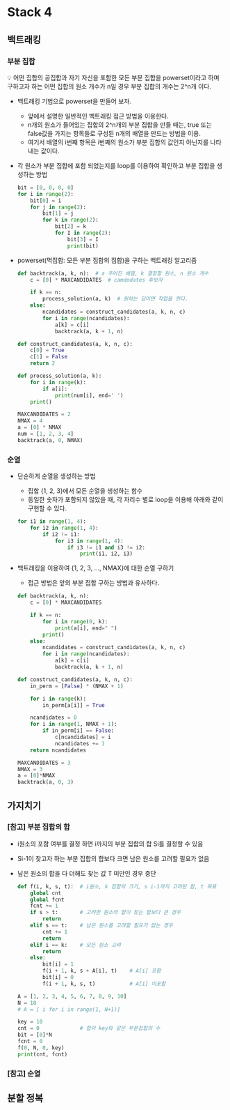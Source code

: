 # Stack 4

## 백트래킹

### 부분 집합

<aside>
💡 어떤 집합의 공집합과 자기 자신을 포함한 모든 부분 집합을 powerset이라고 하며 구하고자 하는 어떤 집합의 원소 개수가 n일 경우 부분 집합의 개수는 2^n개 이다.

</aside>

- 백트래킹 기법으로 powerset을 만들어 보자.
    - 앞에서 설명한 일반적인 백트래킹 접근 방법을 이용한다.
    - n개의 원소가 들어있는 집합의 2^n개의 부분 집합을 만들 때는, true 또는 false값을 가지는 항목들로 구성된 n개의 배열을 만드는 방법을 이용.
    - 여기서 배열의 i번째 항목은 i번째의 원소가 부분 집합의 값인지 아닌지를 나타내는 값이다.
- 각 원소가 부분 집합에 포함 되었는지를 loop를 이용하여 확인하고 부분 집합을 생성하는 방법
    
    ```python
    bit = [0, 0, 0, 0]
    for i in range(2):
    	bit[0] = i
    	for j in range(2):
    		bit[1] = j
    		for k in range(2):
    			bit[2] = k
    			for I in range(2):
    				bit[3] = I
    				print(bit)
    ```
    
- powerset(멱집합: 모든 부분 집합의 집합)을 구하는 백트래킹 알고리즘
    
    ```python
    def backtrack(a, k, n):  # a 주어진 배열, k 결정할 원소, n 원소 개수
        c = [0] * MAXCANDIDATES  # camdodates 후보자
    
        if k == n:
            process_solution(a, k)  # 원하는 답이면 작업을 한다.
        else:
            ncandidates = construct_candidates(a, k, n, c)
            for i in range(ncandidates):
                a[k] = c[i]
                backtrack(a, k + 1, n)
    
    def construct_candidates(a, k, n, c):
        c[0] = True
        c[1] = False
        return 2
    
    def process_solution(a, k):
        for i in range(k):
            if a[i]:
                print(num[i], end=' ')
        print()
    
    MAXCANDIDATES = 2
    NMAX = 4
    a = [0] * NMAX
    num = [1, 2, 3, 4]
    backtrack(a, 0, NMAX)
    ```
    

### 순열

- 단순하게 순열을 생성하는 방법
    - 집합 {1, 2, 3}에서 모든 순열을 생성하는 함수
    - 동일한 숫자가 포함되지 않았을 때, 각 자리수 별로 loop을 이용해 아래와 같이 구현할 수 있다.
    
    ```python
    for i1 in range(1, 4):
    	for i2 in range(1, 4):
    		if i2 != i1:
    			for i3 in range(1, 4):
    				if i3 != i1 and i3 != i2:
    					print(i1, i2, i3)
    ```
    
- 백트래킹을 이용하여 {1, 2, 3, …, NMAX}에 대한 순열 구하기
    - 접근 방법은 앞의 부분 집합 구하는 방법과 유사하다.
    
    ```python
    def backtrack(a, k, n):
        c = [0] * MAXCANDIDATES
    
        if k == n:
            for i in range(0, k):
                print(a[i], end=" ")
            print()
        else:
            ncandidates = construct_candidates(a, k, n, c)
            for i in range(ncandidates):
                a[k] = c[i]
                backtrack(a, k + 1, n)
    
    def construct_candidates(a, k, n, c):
        in_perm = [False] * (NMAX + 1)
    
        for i in range(k):
            in_perm[a[i]] = True
    
        ncandidates = 0
        for i in range(1, NMAX + 1):
            if in_perm[i] == False:
                c[ncandidates] = i
                ncandidates += 1
        return ncandidates
    
    MAXCANDIDATES = 3
    NMAX = 3
    a = [0]*NMAX
    backtrack(a, 0, 3)
    ```
    

## 가지치기

### [참고] 부분 집합의 합

- i원소의 포함 여부를 결정 하면 i까지의 부분 집합의 합 Si를 결정할 수 있음
- Si-1이 찾고자 하는 부분 집합의 합보다 크면 남은 원소를 고려할 필요가 없음
- 남은 원소의 합을 다 더해도 찾는 값 T 미만인 경우 중단
    
    ```python
    def f(i, k, s, t):  # i원소, k 집합의 크기, s i-1까지 고려된 합, t 목표
        global cnt
        global fcnt
        fcnt += 1
        if s > t:       # 고려한 원소의 합이 찾는 합보다 큰 경우
            return
        elif s == t:    # 남은 원소를 고려할 필요가 없는 경우
            cnt += 1
            return
        elif i == k:    # 모든 원소 고려
            return
        else:
            bit[i] = 1
            f(i + 1, k, s + A[i], t)    # A[i] 포함
            bit[i] = 0
            f(i + 1, k, s, t)           # A[i] 미포함
    
    A = [1, 2, 3, 4, 5, 6, 7, 8, 9, 10]
    N = 10
    # A = [ i for i in range(1, N+1)]
    
    key = 10
    cnt = 0             # 합이 key와 같은 부분집합의 수
    bit = [0]*N
    fcnt = 0
    f(0, N, 0, key)
    print(cnt, fcnt)
    ```
    

### [참고] 순열

## 분할 정복